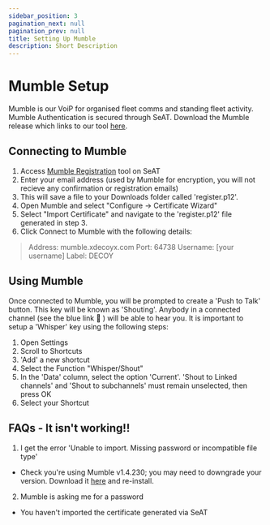 ```yaml
---
sidebar_position: 3
pagination_next: null
pagination_prev: null
title: Setting Up Mumble
description: Short Description
---
```


# Mumble Setup

Mumble is our VoiP for organised fleet comms and standing fleet activity. 
Mumble Authentication is secured through SeAT.
Download the Mumble release which links to our tool [here](https://github.com/mumble-voip/mumble/releases/tag/v1.4.230).

## Connecting to Mumble
1. Access [Mumble Registration](https://seat.xdecoyx.com/mumble/register) tool on SeAT
2. Enter your email address (used by Mumble for encryption, you will not recieve any confirmation or registration emails)
3. This will save a file to your Downloads folder called 'register.p12'.
4. Open Mumble and select "Configure -> Certificate Wizard"
5. Select "Import Certificate" and navigate to the 'register.p12' file generated in step 3.
6. Click Connect to Mumble with the following details:
> Address: mumble.xdecoyx.com
> Port: 64738
> Username: [your username]
> Label: DECOY

## Using Mumble
Once connected to Mumble, you will be prompted to create a 'Push to Talk' button.
This key will be known as 'Shouting'. Anybody in a connected channel (see the blue link :link: ) will be able to hear you.
It is important to setup a 'Whisper' key using the following steps:
1. Open Settings
2. Scroll to Shortcuts
3. 'Add' a new shortcut
4. Select the Function "Whisper/Shout"
5. In the 'Data' column, select the option 'Current'. 'Shout to Linked channels' and 'Shout to subchannels' must remain unselected, then press OK
6. Select your Shortcut

## FAQs - It isn't working!!
1. I get the error 'Unable to import. Missing password or incompatible file type'
  - Check you're using Mumble v1.4.230; you may need to downgrade your version. Download it [here](https://github.com/mumble-voip/mumble/releases/tag/v1.4.230) and re-install.

2. Mumble is asking me for a password
  - You haven't imported the certificate generated via SeAT
